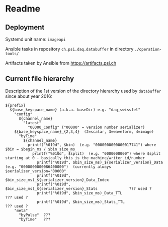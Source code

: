 # Readme

## Deployment

Systemd unit name: `imageapi`

Ansible tasks in repository `ch.psi.daq.databuffer` in directory `./operation-tools/`

Artifacts taken by Ansible from <https://artifacts.psi.ch>


## Current file hierarchy

Description of the 1st version of the directory hierarchy used by `databuffer` since about year 2016:

```
${prefix}
  ${base_keyspace_name} (a.k.a. baseDir) e.g. "daq_swissfel"
    "config"
      ${channel_name}
        "latest"
          "00000_Config" ("00000" = version number serializer)
    ${base_keyspace_name}_{2,3,4}  (2=scalar, 3=waveform, 4=image)
      "byTime"
        ${channel_name}
          printf("%019d", $bin)  (e.g. "0000000000000017741") where $bin = $begin_ms / $bin_size_ms
            printf("%010d", $split)  (e.g. "0000000000") where $split starting at 0 - basically this is the machine/writer id/number
              printf("%019d", $bin_size_ms)_${serializer_version}_Data  (e.g. "0000000000086400000")  (currently always $serializer_version="00000"
              printf("%019d", $bin_size_ms)_${serializer_version}_Data_Index
              printf("%019d", $bin_size_ms)_${serializer_version}_Stats              ??? used ?
              printf("%019d", $bin_size_ms)_Data_TTL                                 ??? used ?
              printf("%019d", $bin_size_ms)_Stats_TTL                                ??? used ?
    "meta"
      "byPulse"  ???
      "byTime"   ???
```
